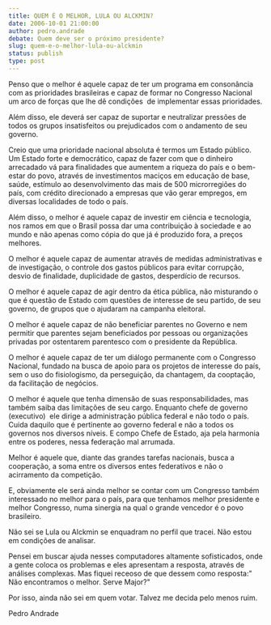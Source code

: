 ```yaml
---
title: QUEM É O MELHOR, LULA OU ALCKMIN?
date: 2006-10-01 21:00:00
author: pedro.andrade
debate: Quem deve ser o próximo presidente?
slug: quem-e-o-melhor-lula-ou-alckmin
status: publish 
type: post
---
```


Penso que o melhor é aquele capaz de ter um programa em consonância com as prioridades brasileiras e capaz de formar no Congresso Nacional um arco de forças que lhe dê condições  de implementar essas prioridades.


Além disso, ele deverá ser capaz de suportar e neutralizar pressões de todos os grupos insatisfeitos ou prejudicados com o andamento de seu governo.


Creio que uma prioridade nacional absoluta é termos um Estado público. Um Estado forte e democrático, capaz de fazer com que o dinheiro arrecadado vá para finalidades que aumentem a riqueza do país e o bem-estar do povo, através de investimentos maciços em educação de base, saúde, estímulo ao desenvolvimento das mais de 500 microrregiões do país, com crédito direcionado a empresas que vão gerar empregos, em diversas localidades de todo o país. 


Além disso, o melhor é aquele capaz de investir em ciência e tecnologia, nos ramos em que o Brasil possa dar uma contribuição à sociedade e ao mundo e não apenas como cópia do que já é produzido fora, a preços melhores. 


O melhor é aquele capaz de aumentar através de medidas administrativas e de investigação, o controle dos gastos públicos para evitar corrupção, desvio de finalidade, duplicidade de gastos, desperdício de recursos.


O melhor é aquele capaz de agir dentro da ética pública, não misturando o que é questão de Estado com questões de interesse de seu partido, de seu governo, de grupos que o ajudaram na campanha eleitoral.


O melhor é aquele capaz de não beneficiar parentes no Governo e nem permitir que parentes sejam beneficiados por pessoas ou organizações privadas por ostentarem parentesco com o presidente da República.


O melhor é aquele capaz de ter um diálogo permanente com o Congresso Nacional, fundado na busca de apoio para os projetos de interesse do país, sem o uso do fisiologismo, da perseguição, da chantagem, da cooptação, da facilitação de negócios.


O melhor é aquele que tenha dimensão de suas responsabilidades, mas também saiba das limitações de seu cargo. Enquanto chefe de governo (executivo)  ele dirige a administração pública federal e não todo o país. Cuida daquilo que é pertinente ao governo federal e não a todos os governos nos diversos níveis. E compo Chefe de Estado, aja pela harmonia entre os poderes, nessa federação mal arrumada.


Melhor é aquele que, diante das grandes tarefas nacionais, busca a cooperação, a soma entre os diversos entes federativos e não o acirramento da competição.


E, obviamente ele será ainda melhor se contar com um Congresso também interessado no melhor para o país, para que tenhamos melhor presidente e melhor Congresso, numa sinergia na qual o grande vencedor é o povo brasileiro.


Não sei se Lula ou Alckmin se enquadram no perfil que tracei. Não estou em condições de analisar. 


Pensei em buscar ajuda nesses computadores altamente sofisticados, onde a gente coloca os problemas e eles apresentam a resposta, através de análises complexas. Mas fiquei receoso de que dessem como resposta:" Não encontramos o melhor. Serve Major?"


Por isso, ainda não sei em quem votar. Talvez me decida pelo menos ruim.


Pedro Andrade


 


 


